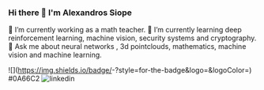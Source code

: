 ### Hi there 👋 I'm Alexandros Siope

🔭 I’m currently working as a math teacher.
🌱 I’m currently learning deep reinforcement learning, machine vision, security systems and cryptography.
💬 Ask me about neural networks , 3d pointclouds, mathematics, machine vision and machine learning.

![<LinkedIn>](https://img.shields.io/badge/<LinkedIn>-<Background Color>?style=for-the-badge&logo=<Icon Name>&logoColor=<Logo Color>)
#0A66C2
![linkedin](https://img.shields.io/badge/GitHub-0A66C2?style=for-the-badge&logo=GitHub&logoColor=white)

<!--
- 👯 I’m looking to collaborate on ...
- 🤔 I’m looking for help with
- 📫 How to reach me: ...
- 😄 Pronouns: ...
- ⚡ Fun fact: ...
-->
